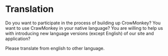 # Translation
Do you want to participate in the process of building up CrowMonkey? You want to use CrawMonkey in your native language? You are willing to help us with introducing new language versions (except English) of our site and application?

Please translate from english to other language.
